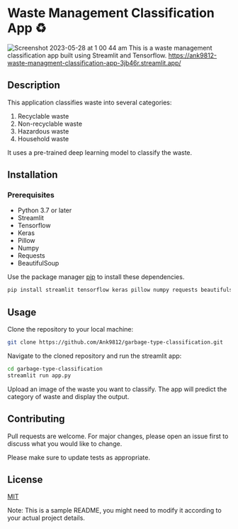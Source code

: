 




# Waste Management Classification App ♻️
![Screenshot 2023-05-28 at 1 00 44 am](https://github.com/Ank9812/waste-managment-classification/assets/48951896/b362306d-64c4-40e5-a1b9-77232f515e77)
This is a waste management classification app built using Streamlit and Tensorflow.
https://ank9812-waste-managment-classification-app-3jb46r.streamlit.app/
## Description

This application classifies waste into several categories:
1. Recyclable waste
2. Non-recyclable waste
3. Hazardous waste
4. Household waste

It uses a pre-trained deep learning model to classify the waste.

## Installation

### Prerequisites

- Python 3.7 or later
- Streamlit
- Tensorflow
- Keras
- Pillow
- Numpy
- Requests
- BeautifulSoup

Use the package manager [pip](https://pip.pypa.io/en/stable/) to install these dependencies.

```bash
pip install streamlit tensorflow keras pillow numpy requests beautifulsoup4
```

## Usage

Clone the repository to your local machine:

```bash
git clone https://github.com/Ank9812/garbage-type-classification.git
```

Navigate to the cloned repository and run the streamlit app:

```bash
cd garbage-type-classification
streamlit run app.py
```

Upload an image of the waste you want to classify. The app will predict the category of waste and display the output.

## Contributing

Pull requests are welcome. For major changes, please open an issue first to discuss what you would like to change.

Please make sure to update tests as appropriate.

## License

[MIT](https://choosealicense.com/licenses/mit/)

Note: This is a sample README, you might need to modify it according to your actual project details.
